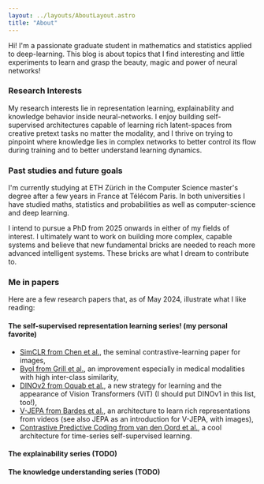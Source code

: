 ```yaml
---
layout: ../layouts/AboutLayout.astro
title: "About"
---
```


Hi! I'm a passionate graduate student in mathematics and statistics applied to deep-learning. This blog is about topics that I find interesting and little experiments to learn and grasp the beauty, magic and power of neural networks!

### Research Interests
My research interests lie in representation learning, explainability and knowledge behavior inside neural-networks. I enjoy building self-supervised architectures capable of learning rich latent-spaces from creative pretext tasks no matter the modality, and I thrive on trying to pinpoint where knowledge lies in complex networks to better control its flow during training and to better understand learning dynamics.

### Past studies and future goals
I'm currently studying at ETH Zürich in the Computer Science master's degree after a few years in France at Télécom Paris. In both universities I have studied maths, statistics and probabilities as well as computer-science and deep learning.

I intend to pursue a PhD from 2025 onwards in either of my fields of interest. I ultimately want to work on building more complex, capable systems and believe that new fundamental bricks are needed to reach more advanced intelligent systems. These bricks are what I dream to contribute to.

### Me in papers
Here are a few research papers that, as of May 2024, illustrate what I like reading:
#### The self-supervised representation learning series! (my personal favorite)
- [SimCLR from Chen et al.](https://arxiv.org/abs/2002.05709), the seminal contrastive-learning paper for images,
- [Byol from Grill et al.](https://arxiv.org/abs/2006.07733), an improvement especially in medical modalities with high inter-class similarity,
- [DINOv2 from Oquab et al.](https://arxiv.org/abs/2304.07193), a new strategy for learning and the appearance of Vision Transformers (ViT) (I should put DINOv1 in this list, too!),
- [V-JEPA from Bardes et al.](https://arxiv.org/abs/2404.08471), an architecture to learn rich representations from videos (see also JEPA as an introduction for V-JEPA, with images),
- [Contrastive Predictive Coding from van den Oord et al.](https://arxiv.org/abs/1807.03748), a cool architecture for time-series self-supervised learning.
#### The explainability series (TODO)

#### The knowledge understanding series (TODO)

<!--
<div>
  <img src="/assets/dev.svg" class="sm:w-1/2 mx-auto" alt="coding dev illustration">
</div>
-->